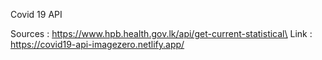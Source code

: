 Covid 19 API

Sources : https://www.hpb.health.gov.lk/api/get-current-statistical\
Link : https://covid19-api-imagezero.netlify.app/
